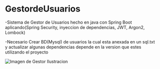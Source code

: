 # GestordeUsuarios
-Sistema de Gestor de Usuarios hecho en  java con Spring Boot aplicando(Spring Security, inyeccion de dependencias, JWT, Argon2, Lombock) 

-Necesario Crear BD(Mysql) de usuarios la cual esta anexada en un sql.txt 
y actualizar algunas dependencias depende en la version que estes utilizando el proyecto 

![Imagen de Gestor Ilustracion](https://raw.githubusercontent.com/MiguelJurado13/GestordeUsuarios/main/gestor.png)
